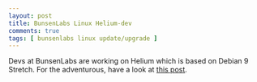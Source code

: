 ```yaml
---
layout: post
title: BunsenLabs Linux Helium-dev
comments: true
tags: [ bunsenlabs linux update/upgrade ]
---
```


Devs at BunsenLabs are working on Helium which is based on Debian 9 Stretch. For the adventurous, have a look at [this post](https://forums.bunsenlabs.org/viewtopic.php?id=3800).
